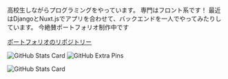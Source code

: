 高校生しながらプログラミングをやっています。
専門はフロント系です！
最近はDjangoとNuxt.jsでアプリを合わせて、バックエンドを一人でやってみたりしています。
今絶賛ポートフォリオ制作中です

[ポートフォリオのリポジトリー](https://github.com/HEKUCHAN/PortFolio)

![GitHub Stats Card](https://github-readme-stats.vercel.app/api?username=HEKUCHAN&show_icons=true&theme=dark&count_private=true)
![GitHub Extra Pins](https://github-readme-stats.vercel.app/api/pin/?username=HEKUCHAN&repo=Portfolio&theme=dark)


![GitHub Stats Card](https://github-readme-stats.vercel.app/api/top-langs/?username=HEKUCHAN&count_private=true&theme=dark)
